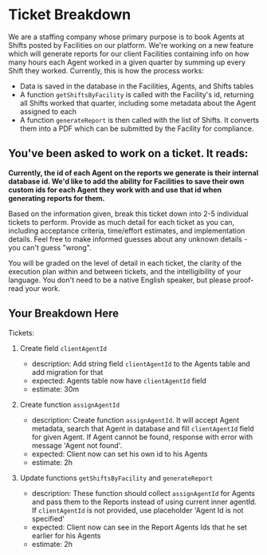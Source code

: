 # Ticket Breakdown
We are a staffing company whose primary purpose is to book Agents at Shifts posted by Facilities on our platform. We're working on a new feature which will generate reports for our client Facilities containing info on how many hours each Agent worked in a given quarter by summing up every Shift they worked. Currently, this is how the process works:

- Data is saved in the database in the Facilities, Agents, and Shifts tables
- A function `getShiftsByFacility` is called with the Facility's id, returning all Shifts worked that quarter, including some metadata about the Agent assigned to each
- A function `generateReport` is then called with the list of Shifts. It converts them into a PDF which can be submitted by the Facility for compliance.

## You've been asked to work on a ticket. It reads:

**Currently, the id of each Agent on the reports we generate is their internal database id. We'd like to add the ability for Facilities to save their own custom ids for each Agent they work with and use that id when generating reports for them.**


Based on the information given, break this ticket down into 2-5 individual tickets to perform. Provide as much detail for each ticket as you can, including acceptance criteria, time/effort estimates, and implementation details. Feel free to make informed guesses about any unknown details - you can't guess "wrong".


You will be graded on the level of detail in each ticket, the clarity of the execution plan within and between tickets, and the intelligibility of your language. You don't need to be a native English speaker, but please proof-read your work.

## Your Breakdown Here

Tickets:
1. Create field `clientAgentId`
	- description: Add string field `clientAgentId` to the Agents table and add migration for that
	- expected: Agents table now have `clientAgentId` field
	- estimate: 30m

2. Create function `assignAgentId`
	- description: Create function `assignAgentId`. It will accept Agent metadata, search that Agent in database and fill `clientAgentId` field for given Agent. If Agent cannot be found, response with error with message 'Agent not found'.
	- expected:  Client now can set his own id to his Agents
	- estimate: 2h

3. Update functions `getShiftsByFacility` and `generateReport`
	- description: These function should collect `assignAgentId` for Agents and pass them to the Reports instead of using current inner agentId. If `clientAgentId` is not provided, use placeholder 'Agent Id is not specified'
	- expected: Client now can see in the Report Agents Ids that he set earlier for his Agents
	- estimate: 2h
